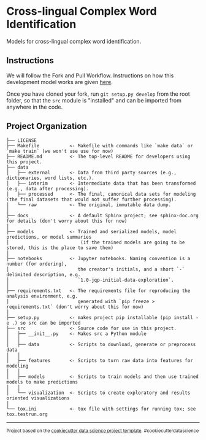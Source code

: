Cross-lingual Complex Word Identification
=========================================

Models for cross-lingual complex word identification.

Instructions
------------

We will follow the Fork and Pull Workflow. Instructions on how this development model works are given [here](https://reflectoring.io/github-fork-and-pull/).  

Once you have cloned your fork, run `git setup.py develop` from the root folder, so that the `src` module is "installed" and can be imported from anywhere in the code.

Project Organization
--------------------

    ├── LICENSE
    ├── Makefile           <- Makefile with commands like `make data` or `make train` (we won't use use for now)
    ├── README.md          <- The top-level README for developers using this project.
    ├── data
    │   ├── external       <- Data from third party sources (e.g., dictionaries, word lists, etc.).
    │   ├── interim        <- Intermediate data that has been transformed (e.g., data after processing).
    │   ├── processed      <- The final, canonical data sets for modeling (the final datasets that would not suffer further processing).
    │   └── raw            <- The original, immutable data dump.
    │
    ├── docs               <- A default Sphinx project; see sphinx-doc.org for details (don't worry about this for now)
    │
    ├── models             <- Trained and serialized models, model predictions, or model summaries 
    │                          (if the trained models are going to be stored, this is the place to save them)
    │
    ├── notebooks          <- Jupyter notebooks. Naming convention is a number (for ordering),
    │                         the creator's initials, and a short `-` delimited description, e.g.
    │                         `1.0-jqp-initial-data-exploration`.
    │
    ├── requirements.txt   <- The requirements file for reproducing the analysis environment, e.g.
    │                         generated with `pip freeze > requirements.txt` (don't worry about this for now)
    │
    ├── setup.py           <- makes project pip installable (pip install -e .) so src can be imported
    ├── src                <- Source code for use in this project.
    │   ├── __init__.py    <- Makes src a Python module
    │   │
    │   ├── data           <- Scripts to download, generate or preprocess data
    │   │
    │   ├── features       <- Scripts to turn raw data into features for modeling
    │   │
    │   ├── models         <- Scripts to train models and then use trained models to make predictions
    │   │
    │   └── visualization  <- Scripts to create exploratory and results oriented visualizations
    │
    └── tox.ini            <- tox file with settings for running tox; see tox.testrun.org


--------

<p><small>Project based on the <a target="_blank" href="https://drivendata.github.io/cookiecutter-data-science/">cookiecutter data science project template</a>. #cookiecutterdatascience</small></p>
